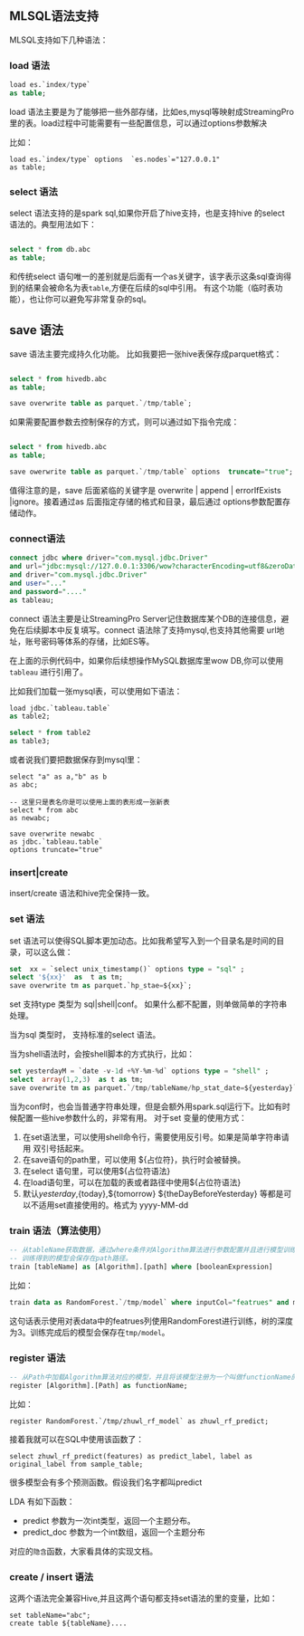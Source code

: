 ## MLSQL语法支持

MLSQL支持如下几种语法：


### load 语法

```sql
load es.`index/type` 
as table;
```

load 语法主要是为了能够把一些外部存储，比如es,mysql等映射成StreamingPro里的表。load过程中可能需要有一些配置信息，可以通过options参数解决

比如：

```
load es.`index/type` options  `es.nodes`="127.0.0.1"
as table;
```

### select 语法

select 语法支持的是spark sql,如果你开启了hive支持，也是支持hive 的select 语法的。典型用法如下：
 
```sql

select * from db.abc
as table;
```

和传统select 语句唯一的差别就是后面有一个as关键字，该字表示这条sql查询得到的结果会被命名为表`table`,方便在后续的sql中引用。
有这个功能（临时表功能），也让你可以避免写非常复杂的sql。

## save 语法

save 语法主要完成持久化功能。 比如我要把一张hive表保存成parquet格式：

```sql

select * from hivedb.abc
as table;

save overwrite table as parquet.`/tmp/table`;
```

如果需要配置参数去控制保存的方式，则可以通过如下指令完成：


```sql

select * from hivedb.abc
as table;

save owerwrite table as parquet.`/tmp/table` options  truncate="true";
```

值得注意的是，save 后面紧临的关键字是 overwrite | append | errorIfExists |ignore。接着通过as 后面指定存储的格式和目录，最后通过
options参数配置存储动作。

### connect语法

```sql
connect jdbc where driver="com.mysql.jdbc.Driver"
and url="jdbc:mysql://127.0.0.1:3306/wow?characterEncoding=utf8&zeroDateTimeBehavior=convertToNull&tinyInt1isBit=false"
and driver="com.mysql.jdbc.Driver"
and user="..."
and password="...."
as tableau;
```

connect 语法主要是让StreamingPro Server记住数据库某个DB的连接信息，避免在后续脚本中反复填写。connect 语法除了支持mysql,也支持其他需要
url地址，账号密码等体系的存储，比如ES等。

在上面的示例代码中，如果你后续想操作MySQL数据库里wow DB,你可以使用`tableau` 进行引用了。

比如我们加载一张mysql表，可以使用如下语法：

```sql
load jdbc.`tableau.table` 
as table2;

select * from table2 
as table3;
```

或者说我们要把数据保存到mysql里：

```
select "a" as a,"b" as b
as abc;

-- 这里只是表名你是可以使用上面的表形成一张新表
select * from abc
as newabc;

save overwrite newabc
as jdbc.`tableau.table`
options truncate="true"
```

### insert|create

insert/create 语法和hive完全保持一致。

### set 语法

set 语法可以使得SQL脚本更加动态。比如我希望写入到一个目录名是时间的目录，可以这么做：

```sql
set  xx = `select unix_timestamp()` options type = "sql" ;
select '${xx}'  as  t as tm;
save overwrite tm as parquet.`hp_stae=${xx}`;
```

set 支持type 类型为 sql|shell|conf。 如果什么都不配置，则单做简单的字符串处理。

当为sql 类型时， 支持标准的select 语法。 

当为shell语法时，会按shell脚本的方式执行，比如：

```sql
set yesterdayM = `date -v-1d +%Y-%m-%d` options type = "shell" ;
select  array(1,2,3)  as t as tm;
save overwrite tm as parquet.`/tmp/tableName/hp_stat_date=${yesterday}`;
```

当为conf时，也会当普通字符串处理，但是会额外用spark.sql运行下。比如有时候配置一些hive参数什么的，非常有用。
对于set 变量的使用方式：

1. 在set语法里，可以使用shell命令行，需要使用反引号。如果是简单字符串请用 双引号括起来。
2. 在save语句的path里，可以使用 ${占位符}，执行时会被替换。
3. 在select 语句里，可以使用${占位符语法}
4. 在load语句里，可以在加载的表或者路径中使用${占位符语法}
5. 默认${yesterday},${today},${tomorrow} ${theDayBeforeYesterday} 等都是可以不适用set直接使用的。格式为 yyyy-MM-dd

### train 语法（算法使用）


```sql
-- 从tableName获取数据，通过where条件对Algorithm算法进行参数配置并且进行模型训练，最后
-- 训练得到的模型会保存在path路径。
train [tableName] as [Algorithm].[path] where [booleanExpression]
```

比如：

```sql
train data as RandomForest.`/tmp/model` where inputCol="featrues" and maxDepth="3"
```

这句话表示使用对表data中的featrues列使用RandomForest进行训练，树的深度为3。训练完成后的模型会保存在`tmp/model`。

### register 语法


```sql
-- 从Path中加载Algorithm算法对应的模型，并且将该模型注册为一个叫做functionName的函数。
register [Algorithm].[Path] as functionName;
```

比如：

```
register RandomForest.`/tmp/zhuwl_rf_model` as zhuwl_rf_predict;
```

接着我就可以在SQL中使用该函数了：

```
select zhuwl_rf_predict(features) as predict_label, label as original_label from sample_table;
```

很多模型会有多个预测函数。假设我们名字都叫predict

LDA 有如下函数：

* predict  参数为一次int类型，返回一个主题分布。
* predict_doc 参数为一个int数组，返回一个主题分布

对应的`隐含`函数，大家看具体的实现文档。

### create / insert 语法

这两个语法完全兼容Hive,并且这两个语句都支持set语法的里的变量，比如：

```
set tableName="abc";
create table ${tableName}.... 
```
